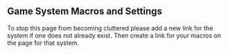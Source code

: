 ## Game System Macros and Settings

To stop this page from becoming cluttered please add a new link for the
system if one does not already exist. Then create a link for your macros
on the page for that system.